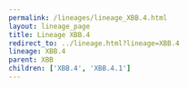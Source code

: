 ```yaml
---
permalink: /lineages/lineage_XBB.4.html
layout: lineage_page
title: Lineage XBB.4
redirect_to: ../lineage.html?lineage=XBB.4
lineage: XBB.4
parent: XBB
children: ['XBB.4', 'XBB.4.1']
---
```

